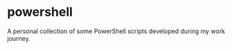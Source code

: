 powershell
==========

A personal collection of some PowerShell scripts developed during my work journey.
